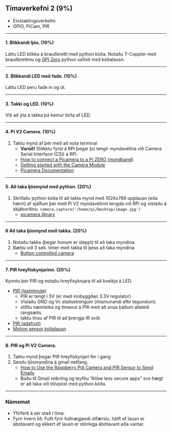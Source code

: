 ## Tímaverkefni 2 (9%)

- Einstaklingsverkefni
- GPIO, PiCam, PIR

---

#### 1. Blikkandi ljós. (10%)
Láttu LED blikka á brauðbretti með python kóða. Notaðu T-Coppler með brauðbrettinu og [GPI Zero](https://gpiozero.readthedocs.io/en/stable/) python safnið með kóðalausn. 

---

#### 2. Blikkandi LED með fade. (10%)
Láttu LED peru fade in og út.

---

#### 3. Takki og LED. (10%)
Við að ýta á takka þá kemur birta af LED. 

---

#### 4. Pi V2 Camera. (10%)
1. Taktu mynd af þér með að nota terminal
   - **Varúð!** Slökktu fyrst á RPi þegar þú tengir myndavélina við Camera Serial Interface (CSI) á RPi. 
   - [How to connect a Picamera to a Pi ZERO (myndband)](https://www.youtube.com/watch?v=zFAX4pH1BPA) 
   - [Getting started with the Camera Module](https://projects.raspberrypi.org/en/projects/getting-started-with-picamera/2)
   - [Picamera Documentation](https://www.raspberrypi.com/documentation/accessories/camera.html#hardware-specification)

---

#### 5. Að taka ljósmynd með python. (20%)
1. Skrifaðu python kóða til að takta mynd með 1024x768 upplausn (eða hærri) af sjálfum þér með Pi V2 myndavélinni tengda við RPi og vistaðu á skjáborðinu. `camera.capture('/home/pi/Desktop/image.jpg')` 
   - [picamera library](https://picamera.readthedocs.io/en/release-1.13/)

---

#### 6 Að taka ljósmynd með takka. (20%)
1. Notaðu takka (þegar honum er sleppt) til að taka myndina.
1. Bættu við 3 sek. timer með takka til þess að taka myndina
   - [Button controlled camera](https://gpiozero.readthedocs.io/en/stable/recipes.html#button-controlled-camera)

---

#### 7. PIR hreyfiskynjarinn. (20%)
Kynntu þér PIR og notaðu hreyfisyknjara til að kveikja á LED. 

- [PIR (lastminute)](https://lastminuteengineers.com/pir-sensor-arduino-tutorial/)
   - PIR er tengt í 5V (er með innbyggðan 3.3V regulator) 
   - Víxlaðu GND og Vc staðsetningum (mismunandi eftir tegundum).
   - stilltu næmleika og timeout á PIR með að snúa báðum allaleið rangsælis.
   - taktu linsu af PIR til að þrengja IR svið. 
- [PIR (adafruit)](https://learn.adafruit.com/pir-passive-infrared-proximity-motion-sensor/overview)
- [Motion sensor kóðalausn](https://gpiozero.readthedocs.io/en/stable/recipes.html#motion-sensor)

---

#### 8. PIR og Pi V2 Camera. 
1. Taktu mynd þegar PIR hreyfiskynjari fer í gang 
1. Sendu ljósmyndina á gmail netfang.
    - [How to Use the Raspberry Pi4 Camera and PIR Sensor to Send Emails](https://maker.pro/raspberry-pi/projects/how-to-use-the-raspberry-pi4-camera-and-pir-sensor-to-send-emails)
    - Búðu til Gmail reikning og leyfðu “Allow less secure apps” svo hægt er að taka við tölvpóst með python kóða.

---

### Námsmat

- Yfirferð á sér stað í tíma. 
- Fyrir hvern lið: Fullt fyrir fullnægjandi útfærslu, hálft ef lausn er ábótavant og ekkert ef lausn er stórlega ábótavant eða vantar.
